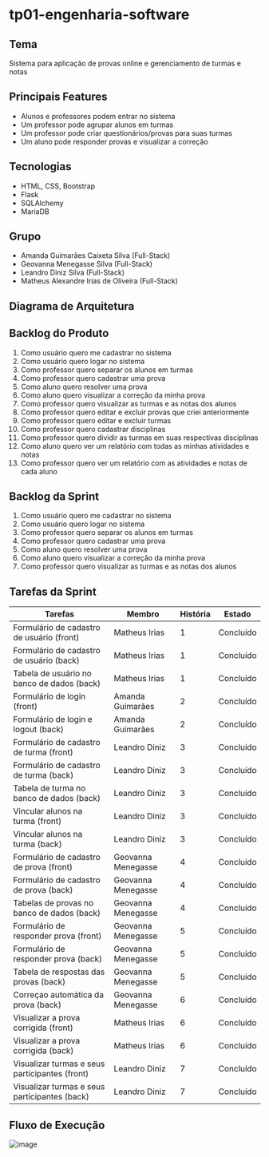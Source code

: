 # tp01-engenharia-software

## Tema  
Sistema para aplicação de provas online e gerenciamento de turmas e notas  

## Principais Features  
* Alunos e professores podem entrar no sistema 
* Um professor pode agrupar alunos em turmas  
* Um professor pode criar questionários/provas para suas turmas  
* Um aluno pode responder provas e visualizar a correção

## Tecnologias  
* HTML, CSS, Bootstrap
* Flask  
* SQLAlchemy
* MariaDB

## Grupo
* Amanda Guimarães Caixeta Silva (Full-Stack)  
* Geovanna Menegasse Silva (Full-Stack)  
* Leandro Diniz Silva (Full-Stack)  
* Matheus Alexandre Irias de Oliveira (Full-Stack)

## Diagrama de Arquitetura  


## Backlog do Produto
1. Como usuário quero me cadastrar no sistema
2. Como usuário quero logar no sistema
3. Como professor quero separar os alunos em turmas
4. Como professor quero cadastrar uma prova
5. Como aluno quero resolver uma prova
6. Como aluno quero visualizar a correção da minha prova
7. Como professor quero visualizar as turmas e as notas dos alunos
8. Como professor quero editar e excluir provas que criei anteriormente
9. Como professor quero editar e excluir turmas
11. Como professor quero cadastrar disciplinas 
12. Como professor quero dividir as turmas em suas respectivas disciplinas
13. Como aluno quero ver um relatório com todas as minhas atividades e notas
14. Como professor quero ver um relatório com as atividades e notas de cada aluno

## Backlog da Sprint
1. Como usuário quero me cadastrar no sistema
2. Como usuário quero logar no sistema
3. Como professor quero separar os alunos em turmas
4. Como professor quero cadastrar uma prova
5. Como aluno quero resolver uma prova
6. Como aluno quero visualizar a correção da minha prova
7. Como professor quero visualizar as turmas e as notas dos alunos

## Tarefas da Sprint

|Tarefas                                           |Membro            |História    |Estado        |
|------------------------------------------------- |------------------|------------|--------------|
| Formulário de cadastro de usuário      (front)   |Matheus Irias     |     1      |   Concluído  |
| Formulário de cadastro de usuário       (back)   |Matheus Irias     |     1      |   Concluído  |
| Tabela de usuário no banco de dados     (back)   |Matheus Irias     |     1      |   Concluído  |
| Formulário de login                    (front)   |Amanda Guimarães  |     2      |   Concluído  |
| Formulário de login e logout            (back)   |Amanda Guimarães  |     2      |   Concluído  |
| Formulário de cadastro de turma        (front)   |Leandro Diniz     |     3      |   Concluído  |
| Formulário de cadastro de turma         (back)   |Leandro Diniz     |     3      |   Concluído  |
| Tabela de turma no banco de dados       (back)   |Leandro Diniz     |     3      |   Concluído  |
| Vincular alunos na turma               (front)   |Leandro Diniz     |     3      |   Concluído  |
| Vincular alunos na turma                (back)   |Leandro Diniz     |     3      |   Concluído  |
| Formulário de cadastro de prova        (front)   |Geovanna Menegasse|     4      |   Concluído  |
| Formulário de cadastro de prova         (back)   |Geovanna Menegasse|     4      |   Concluído  |
| Tabelas de provas no banco de dados     (back)   |Geovanna Menegasse|     4      |   Concluído  |
| Formulário de responder prova          (front)   |Geovanna Menegasse|     5      |   Concluído  |
| Formulário de responder prova           (back)   |Geovanna Menegasse|     5      |   Concluído  |
| Tabela de respostas das provas          (back)   |Geovanna Menegasse|     5      |   Concluído  |
| Correçao automática da prova            (back)   |Geovanna Menegasse|     6      |   Concluído  |
| Visualizar a prova corrigida           (front)   |Matheus Irias     |     6      |   Concluído  |
| Visualizar a prova corrigida            (back)   |Matheus Irias     |     6      |   Concluído  |
| Visualizar turmas e seus participantes (front)   |Leandro Diniz     |     7      |   Concluído  |
| Visualizar turmas e seus participantes  (back)   |Leandro Diniz     |     7      |   Concluído  |

## Fluxo de Execução

![image](https://user-images.githubusercontent.com/49459169/124690384-798fa700-deb0-11eb-99cd-7b28219eab65.png)

